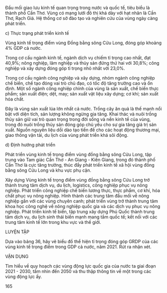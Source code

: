 Đầu mối giao lưu kinh tế quan trọng trong nước và quốc tế, tiêu biểu là thành phố Cần Thơ. Vùng có mạng lưới đô thị khá dày với hạt nhân là Cần Thơ, Rạch Giá. Hệ thống cơ sở đào tạo và nghiên cứu của vùng ngày càng phát triển.

c) Thực trạng phát triển kinh tế

Vùng kinh tế trọng điểm vùng Đồng bằng sông Cửu Long, đóng góp khoảng 4% GDP cả nước.

Trong cơ cấu ngành kinh tế, ngành dịch vụ chiếm tỉ trọng cao nhất, đạt 40,9%; nông nghiệp, lâm nghiệp và thủy sản đứng thứ hai với 30,8%; công nghiệp và xây dựng đóng góp tỉ trọng nhỏ nhất với 23,0%.

Trong cơ cấu ngành công nghiệp và xây dựng, nhóm ngành công nghiệp chế biến, chế tạo đóng vai trò chủ đạo, có tốc độ tăng trưởng cao và ổn định. Một số ngành công nghiệp chính của vùng là sản xuất, chế biến thực phẩm; sản xuất điện; dệt, may; sản xuất vật liệu xây dựng; cơ khí; sản xuất hóa chất.

Đây là vùng sản xuất lúa lớn nhất cả nước. Trồng cây ăn quả là thế mạnh nổi bật với diện tích, sản lượng không ngừng gia tăng. Khai thác và nuôi trồng thủy sản giữ vai trò quan trọng trong đời sống và nền kinh tế của vùng, trong đó nuôi trồng thủy sản đóng góp chủ yếu cho sự gia tăng giá trị sản xuất. Nguồn nguyên liệu dồi dào tạo tiền đề cho các hoạt động thương mại, giao thông vận tải, du lịch của vùng phát triển khá sôi động.

d) Định hướng phát triển

Phát triển vùng kinh tế trọng điểm vùng đồng bằng sông Cửu Long, tập trung vào Tam giác Cần Thơ - An Giang - Kiên Giang, trong đó thành phố Cần Thơ là cực tăng trưởng, thúc đẩy phát triển kinh tế xã hội vùng đồng bằng sông Cửu Long và khu vực phụ cận.

Xây dựng Vùng kinh tế trọng điểm vùng đồng bằng sông Cửu Long trở thành trung tâm dịch vụ, du lịch, logistics, công nghiệp phục vụ nông nghiệp. Phát triển công nghiệp chế biến lương thực, thực phẩm, cơ khí, hóa chất phục vụ nông nghiệp. Hình thành các trung tâm đầu mối về nông nghiệp gắn với các vùng chuyên canh; phát triển vùng trở thành trung tâm khoa học công nghệ về nông nghiệp quốc gia và các dịch vụ phục vụ nông nghiệp. Phát triển kinh tế biển, tập trung xây dựng Phú Quốc thành trung tâm dịch vụ, du lịch sinh thái biển mạnh mang tầm quốc tế; kết nối với các trung tâm kinh tế lớn trong khu vực và thế giới.

LUYỆN TẬP

Dựa vào bảng 36, hãy vẽ biểu đồ thể hiện tỉ trọng đóng góp GRDP của các vùng kinh tế trọng điểm trong GDP cả nước, năm 2021. Rút ra nhận xét.

VẬN DỤNG

Tìm hiểu về quy hoạch các vùng động lực quốc gia của nước ta giai đoạn 2021 - 2030, tầm nhìn đến 2050 và thu thập thông tin về một trong các vùng động lực ấy.

165